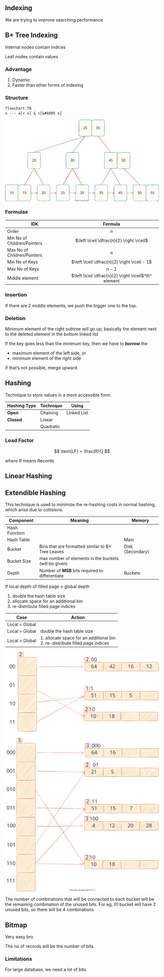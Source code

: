 ## Indexing

We are trying to improve searching performance

## B+ Tree Indexing

Internal nodes contain indices

Leaf nodes contain values

### Advantage

1. Dynamic
2. Faster than other forms of indexing

### Structure

```mermaid
flowchart TB
x --- a[< x] & c[&#8805 x]
```

![B+_Tree](assets/B+_Tree.svg)

### Formulae

| IDK                         |                        Formula                        |
| --------------------------- | :---------------------------------------------------: |
| Order                       |                          $n$                          |
| Min No of Children/Pointers |       $\left \lceil \dfrac{n}{2} \right \rceil$       |
| Max No of Children/Pointers |                          $n$                          |
| Min No of Keys              |     $\left \lceil \dfrac{n}{2} \right \rceil - 1$     |
| Max No of Keys              |                         $n-1$                         |
| Middle element              | $\left \lceil \dfrac{n}{2} \right \rceil$^th^ element |

### Insertion

If there are 2 middle elements, we push the bigger one to the top.

### Deletion

Minimum element of the right subtree will go up; basically the element next to the deleted element in the bottom linked list

If the key goes less than the minimum key, then we have to ***borrow*** the

- maximum element of the left side, or
- minimum element of the right side

if that’s not possible, merge upward

## Hashing

Technique to store values in a more accessible form.

| Hashing Type | Technique | Using       |
| ------------ | --------- | ----------- |
| **Open**     | Chaining  | Linked List |
| **Closed**   | Linear    |             |
|              | Quadratic |             |

### Load Factor

$$
\text{LF} = \frac{R}{}
$$

where $R$ means Records

## Linear Hashing

## Extendible Hashing

This technique is used to minimize the re-hashing costs in normal hashing, which arise due to collisions.

| Component     | Meaning                                                    | Memory           |
| ------------- | ---------------------------------------------------------- | ---------------- |
| Hash Function |                                                            |                  |
| Hash Table    |                                                            | Main             |
| Bucket        | Bins that are formatted similar to B+ Tree Leaves          | Disk (Secondary) |
| Bucket Size   | max number of elements in the buckets<br />(will be given) |                  |
| Depth         | Number of **MSB** bits required to differentiate           | Buckets          |

If local depth of filled page $\ge$ global depth

1. double the hash table size
2. allocate space for an additional bin
3. re-distribute filled page indices

|       Case       | Action                                                       |
| :--------------: | ------------------------------------------------------------ |
| Local $<$ Global |                                                              |
| Local $=$ Global | double the hash table size                                   |
| Local $>$ Global | 1. allocate space for an additional bin<br/>2. re-distribute filled page indices |

![](assets/extendible_hashing.svg)

The number of combinations that will be connected to each bucket will be the remaining combination of the unused bits. For eg, $01$ bucket will have 2 unused bits, so there will be 4 combinations

## Bitmap

Very easy bro

The no of records will be the number of bits.

### Limitations

For large database, we need a lot of bits.
